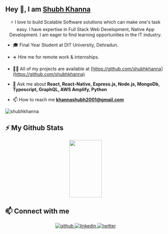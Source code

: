 ## Hey 👋, I am [Shubh Khanna](https://shubhkhanna.github.io/)

<p align="center">
⚡ I love to build Scalable Software solutions which can make one's task easy. I have expertise in Full Stack Web Development, Native App Development. I am eager to find learning opportunities in the IT industry.
</p>


- 🎓 Final Year Student at DIT University, Dehradun.

- ✈️ Hire me for remote work & internships.

- 👨‍💻 All of my projects are available at [https://github.com/shubhkhanna](https://github.com/shubhkhanna)

- 💬 Ask me about **React, React-Native, Express.js, Node.js, MongoDb, Typescript, GraphQL, AWS Amplify, Python**

- 📫 How to reach me **khannashubh2001@gmail.com**

<p align="left">
<img src="https://komarev.com/ghpvc/?username=shubhkhanna&label=Profile%20views&color=0e75b6&style=flat" alt="shubhkhanna" />
</p>

## ⚡ My Github Stats
<p align="center">
<img height="180em" width="45%" src="https://github-readme-streak-stats.herokuapp.com?user=shubhkhanna&theme=dracula&hide_border=true" />
</p>

## 📫 Connect with me
<p align="center">
<a href="https://github.com/shubhkhanna" target="_blank">
<img src=https://img.shields.io/badge/github-%2324292e.svg?&style=for-the-badge&logo=github&logoColor=white alt=github style="margin-bottom: 5px;" />
</a>
<a href="https://linkedin.com/in/shubhkhanna" target="_blank">
<img src=https://img.shields.io/badge/linkedin-%231E77B5.svg?&style=for-the-badge&logo=linkedin&logoColor=white alt=linkedin style="margin-bottom: 5px;" />
</a>
<a href="https://twitter.com/codex_20" target="_blank">
<img src=https://img.shields.io/badge/twitter-%2300acee.svg?&style=for-the-badge&logo=twitter&logoColor=white alt=twitter style="margin-bottom: 5px;" />
</a>
</p>
